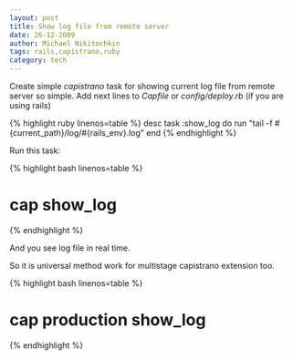 ```yaml
---
layout: post
title: Show log file from remote server
date: 26-12-2009
author: Michael Nikitochkin
tags: rails,capistrano,ruby
category: tech
---
```


Create simple *capistrano* task for showing current log file from remote server so simple. Add next lines to *Capfile* or *config/deploy.rb* (if you are using rails)
 
{% highlight ruby linenos=table %}
desc
task :show_log do
  run "tail -f #{current_path}/log/#{rails_env}.log"
end
{% endhighlight %}

Run this task:

{% highlight bash linenos=table %}
# cap show_log
{% endhighlight %}

And you see log file in real time.

So it is universal method work for multistage capistrano extension too.

{% highlight bash linenos=table %}
# cap production show_log
{% endhighlight %}
